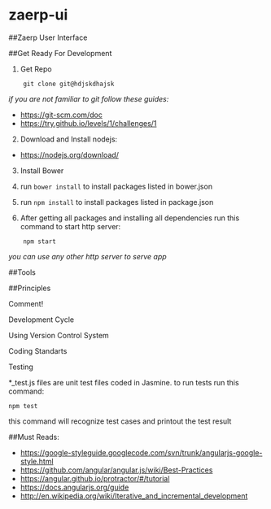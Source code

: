 # zaerp-ui
##Zaerp User Interface



##Get Ready For Development
1. Get Repo
```
    git clone git@hdjskdhajsk
```
*if you are not familiar to git follow these guides:* 
- https://git-scm.com/doc
- https://try.github.io/levels/1/challenges/1
2. Download and Install nodejs:
* https://nodejs.org/download/

3. Install Bower

4. run `bower install` to install packages listed in bower.json 

5. run `npm install` to install packages listed in package.json

6. After getting all packages and installing all dependencies run this command to start http server:
```
    npm start
```
*you can use any other http server to serve app*




##Tools

##Principles

Comment!



Development Cycle

Using Version Control System

Coding Standarts

Testing

*_test.js files are unit test files coded in Jasmine. to run tests run this command:

    npm test

this command will recognize test cases and printout the test result

##Must Reads:
- https://google-styleguide.googlecode.com/svn/trunk/angularjs-google-style.html
- https://github.com/angular/angular.js/wiki/Best-Practices
- https://angular.github.io/protractor/#/tutorial
- https://docs.angularjs.org/guide
- http://en.wikipedia.org/wiki/Iterative_and_incremental_development